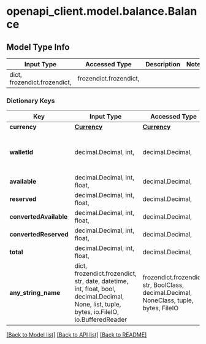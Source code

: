 # openapi_client.model.balance.Balance

## Model Type Info
Input Type | Accessed Type | Description | Notes
------------ | ------------- | ------------- | -------------
dict, frozendict.frozendict,  | frozendict.frozendict,  |  | 

### Dictionary Keys
Key | Input Type | Accessed Type | Description | Notes
------------ | ------------- | ------------- | ------------- | -------------
**currency** | [**Currency**](Currency.md) | [**Currency**](Currency.md) |  | [optional] 
**walletId** | decimal.Decimal, int,  | decimal.Decimal,  |  | [optional] value must be a 64 bit integer
**available** | decimal.Decimal, int, float,  | decimal.Decimal,  |  | [optional] 
**reserved** | decimal.Decimal, int, float,  | decimal.Decimal,  |  | [optional] 
**convertedAvailable** | decimal.Decimal, int, float,  | decimal.Decimal,  |  | [optional] 
**convertedReserved** | decimal.Decimal, int, float,  | decimal.Decimal,  |  | [optional] 
**total** | decimal.Decimal, int, float,  | decimal.Decimal,  |  | [optional] 
**any_string_name** | dict, frozendict.frozendict, str, date, datetime, int, float, bool, decimal.Decimal, None, list, tuple, bytes, io.FileIO, io.BufferedReader | frozendict.frozendict, str, BoolClass, decimal.Decimal, NoneClass, tuple, bytes, FileIO | any string name can be used but the value must be the correct type | [optional]

[[Back to Model list]](../../README.md#documentation-for-models) [[Back to API list]](../../README.md#documentation-for-api-endpoints) [[Back to README]](../../README.md)

